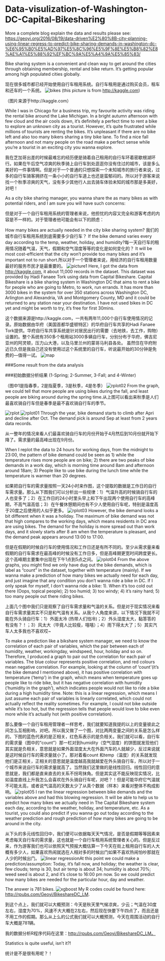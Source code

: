 # Data-visulization-of-Washington-DC-Capital-Bikesharing
More a complete blog explain the data and results please see: https://geoyi.org/2016/08/19/data-driven%E2%80%8B-city-planning-using-linear-regress-to-predict-bike-sharing-demands-in-washington-dc-%E6%95%B0%E5%AD%97%E5%8C%96%E5%9F%8E%E5%B8%82%E8%AE%A1%E5%88%92%EF%BC%9A%E5%A4%9A%E5%85%83/

Bike sharing system is a convenient and clean way to get around the cities through obtaining membership, rental and bike return. It’s getting popular among high populated cities globally.

现在很多城市都已经开始使用自行车租用系统。自行车租用是通过购买会员，租车和还车的一个系统。
![bikes](https://cloud.githubusercontent.com/assets/14057932/17854788/a0350144-683a-11e6-906a-7c14007f1570.png)
(this picture is from http://kaggle.com)

（图片来源于http://kaggle.com）

While I was in Chicago for a business trip, my favourite activity was riding the rental bike around the Lake Michigan. In a bright autumn afternoon with few cloud and the air cools down, it’s definitely a perfect time to rent a bike to explore an unknown city as a tourist. However, it’s quite frustrated while millions of tourists are renting the bikes. It’s unpleasant if there are no bike left and also too many bikers sharing a tiny bike lane. To find a nice fall afternoon and not many people on the road make a perfect sense while you’re a tourist in an exciting city you wanna explore.

我在芝加哥出差的时候最难忘的经历便是骑着自己租用的自行车环着密歇根湖环行。如果在午后空气凉爽的秋季骑上自行车到处逛逛你没有住过的城市，该是多么美好的一件事情啊。但是对于一个普通的只想探索一个未知城市的旅行者来说，过多的自行车骑客拥挤在一条小小的自行车道上也还是蛮郁闷的。所以对于游客来说找一个秋季凉爽的天气，没有多少其他行人出去骑车体验未知的城市那是多美好，对吧！

As a city bike sharing manager, you wanna share the as many bikes as with potential riders, and I am sure you will have such concerns:

但是对于一个自行车租用系统的管理者来说，他担忧的内容又完全和游客考虑的内容是不一样的。对于管理者他可能会有以下的顾虑：

How many bikes are actually needed in the city bike sharing system? 我们的城市自行车租用系统到底需要多少自行车？
If the bike demand varies every day according to the temp, weather, holiday, and humidity?每一天自行车的租用情况随着气温，天气，假期和空气湿度等等的变化是如何变化的？
It will be most cost-efficient that the city won’t provide too many bikes and it’s important not to run short.所以对于一个管理者来说，用经济的自行车租用数量最好的服务市民才是最重要的。
![picture1](https://cloud.githubusercontent.com/assets/14057932/17854791/a0399b3c-683a-11e6-8eef-49f19bc31e30.png)
Here, I got the data from http://kaggle.com, it about 11,000 records in the dataset. This dataset was provided by Hadi Fanaee Tork using data from Capital Bikeshare. Capital Bikeshare is a bike sharing system in Washington DC that aims to rent a bike for people who are going to Metro, to work, run errands. It has more than 3000 bikes in the system for over 350 stations across Washington DC, Arlington and Alexandria, VA and Montgomery County, MD and it could be returned to any station near your destination. I have not used bikes in DC yet and might be worth to try, it’s free for first 30mins.

这个数据来源是http://kaggle.com，一共有两年11,000个自行车使用情况的记录。原始数据由华府（美国首都华盛顿特区）的华府自行车共享的Hadi Fanaee Tork提供。华府自行车共享系统是针对居民出行的需要（去地铁，去工作，购物）设置的。整个系统有350多个租用站3000多辆自行车，分别分布于华府，佛吉尼亚州的阿灵顿，压力山大港，以及马里兰州的蒙哥马利县各处。 虽然住在华府附近已久但是我自己还没有使用过这个系统里的自行车，听说最开始的30分钟是免费的—值得一试。
![map](https://cloud.githubusercontent.com/assets/14057932/17854790/a0388eae-683a-11e6-9a2c-98793df1a112.png)

###Some result from the data analysis

###初始数据分析结果
(1-Spring; 2-Summer, 3-Fall; and 4-Winter)

（图中1是指春季，2是指夏季，3是秋季，4是冬季）
![rplot02](https://cloud.githubusercontent.com/assets/14057932/17854793/a03c4756-683a-11e6-807e-a9b0ca2538d4.png)
From the graph, we could tell that more people are using bikes during the fall, and least people are biking around during the spring time.从上图可以看出来秋季是人们最喜欢骑自行车但是春季是最不喜欢骑自行车的季节。

![rplot](https://cloud.githubusercontent.com/assets/14057932/17854789/a035b512-683a-11e6-8d11-d84ad95f5cb5.png)
![rplot01](https://cloud.githubusercontent.com/assets/14057932/17854787/a0350860-683a-11e6-91be-7cfa33db1c99.png)
Through the year, bike demand starts to climb after Apri and decline after Oct. The demand pick is around Sep at least from 2 years data records.

从一整年的情况来看人们最喜欢骑自行车的月份开始于4月然后到10月份就开始下降了。需求量的最高峰出现在9月份。

When I replot the data to 24 hours for working days, from the midnight to 23:00, the pattern of bike demand could be seen as 1) while the temperature rises more people are on bike; 2) there are two peaks of bike demands in a work day, which is morning time around 8am and afternoon around 18am; 3) People like to use bike during the lunch time while the temperature is warmer than 20 degrees.

如果把自行车的需求量按照一天24小时来作图，这个提取的数据是工作日的自行车需求量。那么从下图我们可以分析出一些规律：1）气温升高的时候骑自行车的人也变多了；2）在工作日的24小时里头早上和下午出现两个使用自行车的高峰期，不高气温高低；3）在午餐休憩期间也有不少人使用自行车呢，特别是温度高于20度之后使用的人似乎更多。
![rplot03](https://cloud.githubusercontent.com/assets/14057932/17854794/a03d5a6a-683a-11e6-8cd9-3cc06e9a29b2.png)
However, the bike demand looks a bit different when it was a holiday. The maximum of bike demand was not that high compares to the working days, which means residents in DC area are using bikes. The demand for the holiday is more spread out than work days, and it slowly starts after 8 am when the temperature is pleasant, and the demand peak appears around 13:00 to 17:00.

但是在假期的时候自行车的使用情况和工作日还是有所不同的。至少从需求量来看假期的自行车需求在最高峰的时候没有工作日多，但是高峰期更宽时间跨度更长。这个高峰期主要集中出现在下午1点到5点之间。
![rplot04](https://cloud.githubusercontent.com/assets/14057932/17854792/a03b73c6-683a-11e6-84bb-2ddee816ba90.png)
From the above graphs, you might find we only have dug out the bike demands, which is label as “count” in the dataset, together with temperature (mainly). If we wanna make a prediction of how many bikes we actually need for each day, and just imagine that any condition you don’t wanna ride a bike in DC. If I only speak for myself, I don’t wanna ride a bike: 1). When it’s too cold out there (Oops, topical people); 2) too humid; 3) too windy; 4) it’s rainy hard; 5) too many people out there riding bikes.

上面几个图中我们只是观察了自行车需求量和气温的关系。但是对于现实情况来看自行车需求量其实不只是和气温有关系。从我个人角度来讲，以下情况下我就不可能在外头骑自行车：1）外面太冷 (热带人们怕冷)；2）外头湿度太大，黏答答的有没有？！；3）风太大（毕竟人比较瘦，嘻嘻）；4）雨下得太大了；5）其实汽车人太多我也不喜欢哎~

To make a prediction like a bikshare system manager, we need to know the correlation of each pair of variables, which the pair between each of humidity, weather, workingday, windspeed, hour, holiday and so on. Therefore, I  produced a graph to pair out the correlation for each pair of variables. The blue colour represents positive correlation, and red colours mean negative correlation. For example, looking at the column of ‘count'(it’s the bike demand I mentioned above), it has positive correlation with temperature (‘temp’) in the graph, which means when temperature goes up people like to ride bike, but it has negative correlation with humidity (‘humidity in the graph’), which indicates people would not like to ride a bike during a high humidity time. Note: this is a linear regression, which means I just assume each pair of variables is linearly correlated, which could not actually reflect the reality sometimes. For example, I could not bike outside while it’s too hot, but the regression tells that  people would love to bike even more while it’s actually hot (with positive correlation).

那么要像一个自行车租用管理者一样思考，我们就要知道我提的以上的变量彼此之间怎么互相影响，对吧。所以我又做了一个图，对比两两变量之间的关系是怎么样的。下图的蓝色代表的是正相关，红色系表示的是负相关。我们就可以看，自行车的需求量（图中的“count”）那一栏对到humidity（空气湿度）的饼图就发现他们其实就是负相关，意思就是如果外面湿度太大在外面汽车的人就越少，反过来说就是这时候自行车的需求量就小了。那对着看count 和temp（温度）的关系就发现他们是正相关，正相关的意思就是温度越高我就越爱在外头骑自行车，所以对于一个城市来说自行车的需求量就高了。当然我们这里做的是线性回归。线性回归的意思就是，我们都是直来直去的关系不拐弯抹角。但是其实这不能反映现实情况，比如温度直线上升我怎么会喜欢在外头骑自行车呢，对吧？！但是可能华府它气温就不可能太高，或者说气温高的天数太少了从真个数据（样本）来看对整体不构成影响。
![rplot05](https://cloud.githubusercontent.com/assets/14057932/17854795/a03deffc-683a-11e6-812d-aece3a1655c0.png)
I ran the linear regression between bike demands and the variables above and had this blowing regression. It will be able to help us to predict how many bikes we actually need in The Capital Bikeshare system each day, according to the weather, holiday, and temperature, etc. As a tourist, you could also predict if you wanna go out today according to the weather prediction and rough prediction of how many bikes are going to be around in the city.

从下头的多元线性回归中，我们便可以依据每天天气情况，是否是假期等等因素来考虑每天自行车的需求量，这也就是一个自行车租用系统管理者关心的。但是反过来，作为游客我们也可以依照天气预报大概估算一下今天在街上租用自行车的人大概有多少人，如果喜欢热闹就选在人相对多的时候出门如果不喜欢热闹怕吵那就在人少的时候出门。
![linear regression](https://cloud.githubusercontent.com/assets/14057932/17854786/a034befa-683a-11e6-9b18-6d49bd1924a4.png)At this point we could make a prediction/assumption: Today, it’s fall now, and holiday; the weather is clear, few clouds; temp is 30, but air temp is about 34; humidity is about 70%; weed seed is about 2, and it’s close to 16:00 pm now. So we could predict how many bikes are needed for the particular hour, day and weather.

The answer is 781 bikes.
![xgboost](https://cloud.githubusercontent.com/assets/14057932/25570259/22018c8e-2dd8-11e7-8130-880f638be2b8.png)
My R codes could be found here: http://rpubs.com/Geoyi/BikeshareDC_LM.

到这个点上，我们就可以大概预测：今天是秋天里气候凉爽，少云；气温在30度左右，湿度为70%，风速不大大概在2左右，然后现在快要下午四点了，而且还是不用工作的假期。那么从上么的公式我们就可以大概预测，今天在周围活动的自行车大概是781辆。

我的数据分析R程序代码在这里：http://rpubs.com/Geoyi/BikeshareDC_LM。

Statistics is quite useful, isn’t it?!

统计是不是很有用呢？！
